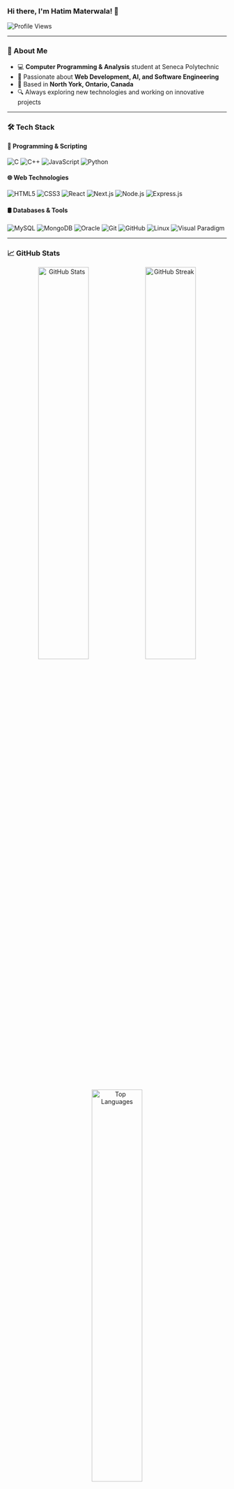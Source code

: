 ### Hi there, I'm Hatim Materwala! 👋

![Profile Views](https://komarev.com/ghpvc/?username=HatimMaterwala&label=Profile%20Views&color=0e75b6&style=flat)

---

### 🚀 About Me

- 💻 **Computer Programming & Analysis** student at Seneca Polytechnic
- 🎯 Passionate about **Web Development, AI, and Software Engineering**
- 📍 Based in **North York, Ontario, Canada**
- 🔍 Always exploring new technologies and working on innovative projects

---

### 🛠️ Tech Stack

#### 🚀 Programming & Scripting
![C](https://img.shields.io/badge/C-00599C?style=for-the-badge&logo=c&logoColor=white)
![C++](https://img.shields.io/badge/C%2B%2B-00599C?style=for-the-badge&logo=c%2B%2B&logoColor=white)
![JavaScript](https://img.shields.io/badge/JavaScript-F7DF1E?style=for-the-badge&logo=javascript&logoColor=black)
![Python](https://img.shields.io/badge/Python-3776AB?style=for-the-badge&logo=python&logoColor=white)

#### 🌐 Web Technologies
![HTML5](https://img.shields.io/badge/HTML5-E34F26?style=for-the-badge&logo=html5&logoColor=white)
![CSS3](https://img.shields.io/badge/CSS3-1572B6?style=for-the-badge&logo=css3&logoColor=white)
![React](https://img.shields.io/badge/React-20232A?style=for-the-badge&logo=react&logoColor=61DAFB)
![Next.js](https://img.shields.io/badge/Next.js-000000?style=for-the-badge&logo=next.js&logoColor=white)
![Node.js](https://img.shields.io/badge/Node.js-43853D?style=for-the-badge&logo=node.js&logoColor=white)
![Express.js](https://img.shields.io/badge/Express.js-000000?style=for-the-badge&logo=express&logoColor=white)

#### 🛢️ Databases & Tools
![MySQL](https://img.shields.io/badge/MySQL-4479A1?style=for-the-badge&logo=mysql&logoColor=white)
![MongoDB](https://img.shields.io/badge/MongoDB-47A248?style=for-the-badge&logo=mongodb&logoColor=white)
![Oracle](https://img.shields.io/badge/Oracle-F80000?style=for-the-badge&logo=oracle&logoColor=white)
![Git](https://img.shields.io/badge/Git-F05032?style=for-the-badge&logo=git&logoColor=white)
![GitHub](https://img.shields.io/badge/GitHub-181717?style=for-the-badge&logo=github&logoColor=white)
![Linux](https://img.shields.io/badge/Linux-FCC624?style=for-the-badge&logo=linux&logoColor=black)
![Visual Paradigm](https://img.shields.io/badge/Visual%20Paradigm-FF0000?style=for-the-badge&logo=visual-paradigm&logoColor=white)

---

### 📈 GitHub Stats

<p align="center">
  <img src="https://github-readme-stats.vercel.app/api?username=HatimMaterwala&show_icons=true&theme=radical" alt="GitHub Stats" width="48%"/>
  <img src="https://github-readme-streak-stats.herokuapp.com/?user=HatimMaterwala&theme=radical" alt="GitHub Streak" width="48%"/>
</p>

<p align="center">
  <img src="https://github-readme-stats.vercel.app/api/top-langs/?username=HatimMaterwala&layout=compact&theme=radical" alt="Top Languages" width="48%"/>
</p>

---

### 📌 Featured Projects

- 🎮 **MOVIESFLOW** [🔗 View Project](https://moviesflow-appbyhatim.netlify.app/)
- 🔑 **Password Manager** [🔗 View Project](https://passop-appbyhatim.netlify.app/)
- ✅ **To-Do App** [🔗 View Project](https://itask-todoappbyhatim.netlify.app/)

---

### 📫 Connect with Me

[![LinkedIn](https://img.shields.io/badge/LinkedIn-0077B5?style=for-the-badge&logo=linkedin&logoColor=white)](https://www.linkedin.com/in/hatim-materwala/)
[![Gmail](https://img.shields.io/badge/Gmail-D14836?style=for-the-badge&logo=gmail&logoColor=white)](mailto:hatimmater1234@gmail.com)
[![Instagram](https://img.shields.io/badge/Instagram-E4405F?style=for-the-badge&logo=instagram&logoColor=white)](https://www.instagram.com/hatim.materwala/)

---

⭐ **Don't forget to star my repositories if you find them helpful!** ⭐
